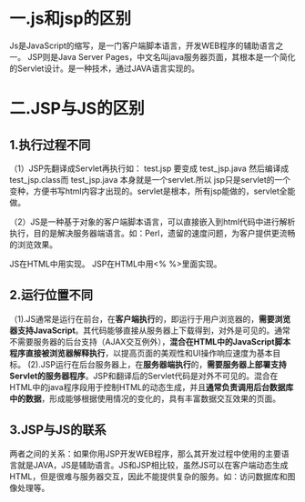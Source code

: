# 一.js和jsp的区别

Js是JavaScript的缩写，是一门客户端脚本语言，开发WEB程序的辅助语言之一。
JSP则是Java Server Pages，中文名叫java服务器页面，其根本是一个简化的Servlet设计。是一种技术，通过JAVA语言实现的。

# 二.JSP与JS的区别

## 1.执行过程不同
（1）JSP先翻译成Servlet再执行如： test.jsp 要变成 test_jsp.java 然后编译成 test_jsp.class而 test_jsp.java 本身就是一个servlet.所以 jsp只是servlet的一个变种，方便书写html内容才出现的。servlet是根本，所有jsp能做的，servlet全能做。

（2）JS是一种基于对象的客户端脚本语言，可以直接嵌入到html代码中进行解析执行，目的是解决服务器端语言。如：Perl，遗留的速度问题，为客户提供更流畅的浏览效果。

JS在HTML中用实现。
JSP在HTML中用<% %>里面实现。

## 2.运行位置不同

（1).JS通常是运行在前台，在**客户端执行**的，即运行于用户浏览器的，**需要浏览器支持JavaScript**。其代码能够直接从服务器上下载得到，对外是可见的。通常不需要服务器的后台支持（AJAX交互例外），**混合在HTML中的JavaScript脚本程序直接被浏览器解释执行**，以提高页面的美观性和UI操作响应速度为基本目标。
(2).JSP运行在后台服务器上，在**服务器端执行**的，**需要服务器上部署支持Servlet的服务器程序**。JSP和翻译后的Servlet代码是对外不可见的。混合在HTML中的java程序段用于控制HTML的动态生成，并且**通常负责调用后台数据库中的数据**，形成能够根据使用情况的变化的，具有丰富数据交互效果的页面。

## 3.JSP与JS的联系

两者之间的关系：如果你用JSP开发WEB程序，那么其开发过程中使用的主要语言就是JAVA，JS是辅助语言。JS和JSP相比较，虽然JS可以在客户端动态生成HTML，但是很难与服务器交互，因此不能提供复杂的服务。如：访问数据库和图像处理等。

